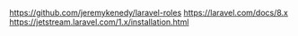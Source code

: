 https://github.com/jeremykenedy/laravel-roles
https://laravel.com/docs/8.x
https://jetstream.laravel.com/1.x/installation.html
